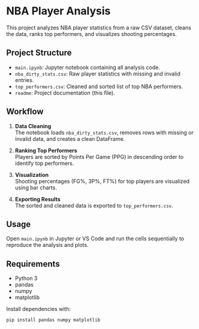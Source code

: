 # NBA Player Analysis

This project analyzes NBA player statistics from a raw CSV dataset, cleans the data, ranks top performers, and visualizes shooting percentages.

## Project Structure

- `main.ipynb`: Jupyter notebook containing all analysis code.
- `nba_dirty_stats.csv`: Raw player statistics with missing and invalid entries.
- `top_performers.csv`: Cleaned and sorted list of top NBA performers.
- `readme`: Project documentation (this file).

## Workflow

1. **Data Cleaning**  
   The notebook loads `nba_dirty_stats.csv`, removes rows with missing or invalid data, and creates a clean DataFrame.

2. **Ranking Top Performers**  
   Players are sorted by Points Per Game (PPG) in descending order to identify top performers.

3. **Visualization**  
   Shooting percentages (FG%, 3P%, FT%) for top players are visualized using bar charts.

4. **Exporting Results**  
   The sorted and cleaned data is exported to `top_performers.csv`.

## Usage

Open `main.ipynb` in Jupyter or VS Code and run the cells sequentially to reproduce the analysis and plots.

## Requirements

- Python 3
- pandas
- numpy
- matplotlib

Install dependencies with:

```sh
pip install pandas numpy matplotlib
```
